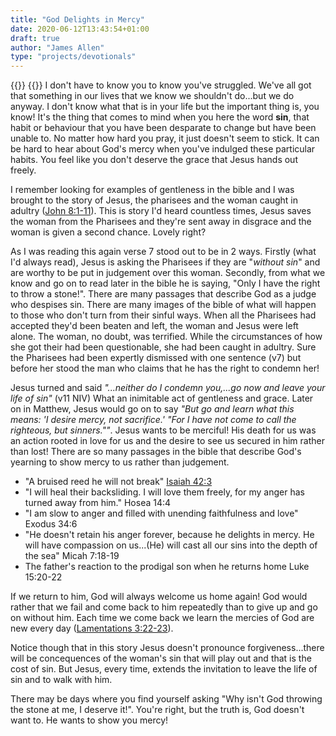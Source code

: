 ```yaml
---
title: "God Delights in Mercy"
date: 2020-06-12T13:43:54+01:00
draft: true
author: "James Allen"
type: "projects/devotionals"
---
```


{{<centered-text type="heading" text="God Delights in Mercy">}}
{{<centered-text type="verse" text="For I desire mercy, not sacrifice, and acknowledgment of God rather than burnt offerings. Hosea 6:6">}}
I don't have to know you to know you've struggled. We've all got that something in our lives that we know we shouldn't do...but we do anyway. I don't know what that is in your life but the important thing is, you know! It's the thing that comes to mind when you here the word **sin**, that habit or behaviour that you have been desparate to change but have been unable to. No matter how hard you pray, it just doesn't seem to stick. It can be hard to hear about God's mercy when you've indulged these particular habits. You feel like you don't deserve the grace that Jesus hands out freely. 

I remember looking for examples of gentleness in the bible and I was brought to the story of Jesus, the pharisees and the woman caught in adultry ([John 8:1-11](https://www.biblegateway.com/passage/?search=John+8%3A1-11&version=NIV)). This is story I'd heard countless times, Jesus saves the woman from the Pharisees and they're sent away in disgrace and the woman is given a second chance. Lovely right? 

As I was reading this again verse 7 stood out to be in 2 ways. Firstly (what I'd always read), Jesus is asking the Pharisees if they are "*without sin*" and are worthy to be put in judgement over this woman. Secondly, from what we know and go on to read later in the bible he is saying, "Only I have the right to throw a stone!". There are many passages that describe God as a judge who despises sin. There are many images of the bible of what will happen to those who don't turn from their sinful ways. When all the Pharisees had accepted they'd been beaten and left, the woman and Jesus were left alone. The woman, no doubt, was terrified. While the circumstances of how she got their had been questionable, she had been caught in adultry. Sure the Pharisees had been expertly dismissed with one sentence (v7) but before her stood the man who claims that he has the right to condemn her! 

Jesus turned and said *"...neither do I condemn you,...go now and leave your life of sin"* (v11 NIV) What an inimitable act of gentleness and grace. Later on in Matthew, Jesus would go on to say *"But go and learn what this means: 'I desire mercy, not sacrifice.' "For I have not come to call the righteous, but sinners.""*. Jesus wants to be merciful! His death for us was an action rooted in love for us and the desire to see us secured in him rather than lost! There are so many passages in the bible that describe God's yearning to show mercy to us rather than judgement.

- "A bruised reed he will not break" [Isaiah 42:3]()
- "I will heal their backsliding. I will love them freely, for my anger has turned away from him." Hosea 14:4
- "I am slow to anger and filled with unending faithfulness and love" Exodus 34:6
- "He doesn't retain his anger forever, because he delights in mercy. He will have compassion on us...(He) will cast all our sins into the depth of the sea" Micah 7:18-19
- The father's reaction to the prodigal son when he returns home Luke 15:20-22

If we return to him, God will always welcome us home again! God would rather that we fail and come back to him repeatedly than to give up and go on without him. Each time we come back we learn the mercies of God are new every day ([Lamentations 3:22-23](https://www.biblegateway.com/passage/?search=Lamentations+3%3A22-23&version=ESV)).

Notice though that in this story Jesus doesn't pronounce forgiveness...there will be concequences of the woman's sin that will play out and that is the cost of sin. But Jesus, every time, extends the invitation to leave the life of sin and to walk with him.

There may be days where you find yourself asking "Why isn't God throwing the stone at me, I deserve it!". You're right, but the truth is, God doesn't want to. He wants to show you mercy!